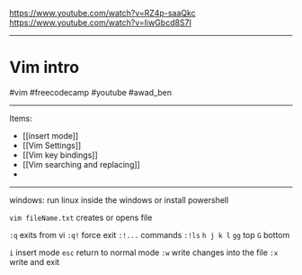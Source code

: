 https://www.youtube.com/watch?v=RZ4p-saaQkc
https://www.youtube.com/watch?v=IiwGbcd8S7I

---
# Vim intro
#vim  #freecodecamp  #youtube #awad_ben

----
Items:
- [[insert mode]]
- [[Vim Settings]]
- [[Vim key bindings]]
-  [[Vim searching and replacing]]
- 

----
windows: run linux inside the windows or install  powershell

`vim fileName.txt` creates or opens file

`:q` exits from vi
`:q!` force exit
`:!...` commands `:!ls`
`h j k l`
`gg` top
`G` bottom


`i` insert mode
`esc` return to normal mode
`:w` write changes into the file
`:x` write and exit






